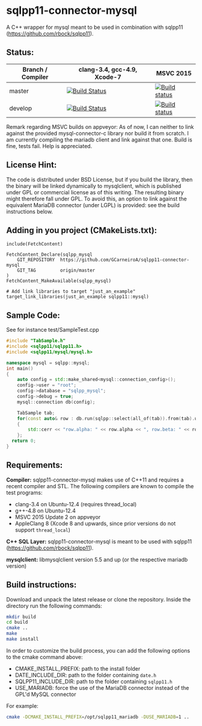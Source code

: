 sqlpp11-connector-mysql
=======================

A C++ wrapper for mysql meant to be used in combination with sqlpp11 (https://github.com/rbock/sqlpp11).

Status:
-------
Branch / Compiler | clang-3.4,  gcc-4.9, Xcode-7   |  MSVC 2015
------------------| -------------------------------|-----------
master | [![Build Status](https://travis-ci.org/rbock/sqlpp11-connector-mysql.svg?branch=master)](https://travis-ci.org/rbock/sqlpp11-connector-mysql?branch=master) | [![Build status](https://ci.appveyor.com/api/projects/status/8yo0sbopv63kb2t7/branch/master?svg=true)](https://ci.appveyor.com/project/rbock/sqlpp11-connector-mysql/branch/master)
develop | [![Build Status](https://travis-ci.org/rbock/sqlpp11-connector-mysql.svg?branch=develop)](https://travis-ci.org/rbock/sqlpp11-connector-mysql?branch=develop) | [![Build status](https://ci.appveyor.com/api/projects/status/8yo0sbopv63kb2t7/branch/develop?svg=true)](https://ci.appveyor.com/project/rbock/sqlpp11-connector-mysql/branch/develop) |

Remark regarding MSVC builds on appveyor: As of now, I can neither to link against the provided mysql-connector-c library nor build it from scratch. I am currently compiling the mariadb client and link against that one. Build is fine, tests fail. Help is appreciated.


License Hint:
-------------
The code is distributed under BSD License, but if you build the library, then the binary will be linked dynamically to mysqlclient, which is published under GPL or commercial license as of this writing. The resulting binary might therefore fall under GPL. To avoid this, an option to link against the equivalent MariaDB connector (under LGPL) is provided: see the build instructions below.

Adding in you project (CMakeLists.txt):
---------------------------------------
```
include(FetchContent)

FetchContent_Declare(sqlpp_mysql
    GIT_REPOSITORY  https://github.com/GCarneiroA/sqlpp11-connector-mysql
    GIT_TAG         origin/master
)
FetchContent_MakeAvailable(sqlpp_mysql)

# Add link libraries to target "just_an_example"
target_link_libraries(just_an_example sqlpp11::mysql)
```

Sample Code:
------------
See for instance test/SampleTest.cpp

```C++
#include "TabSample.h"
#include <sqlpp11/sqlpp11.h>
#include <sqlpp11/mysql/mysql.h>

namespace mysql = sqlpp::mysql;
int main()
{
	auto config = std::make_shared<mysql::connection_config>();
 	config->user = "root";
 	config->database = "sqlpp_mysql";
	config->debug = true;
	mysql::connection db(config);

	TabSample tab;
	for(const auto& row : db.run(sqlpp::select(all_of(tab)).from(tab).unconditionally()))
	{
		std::cerr << "row.alpha: " << row.alpha << ", row.beta: " << row.beta << ", row.gamma: " << row.gamma <<  std::endl;
	};
  return 0;
}
```


Requirements:
-------------
__Compiler:__
sqlpp11-connector-mysql makes use of C++11 and requires a recent compiler and STL. The following compilers are known to compile the test programs:

  * clang-3.4 on Ubuntu-12.4 (requires thread_local)
  * g++-4.8 on Ubuntu-12.4
  * MSVC 2015 Update 2 on appveyor
  * AppleClang 8 (Xcode 8 and upwards, since prior versions do not support `thread_local`)

__C++ SQL Layer:__
sqlpp11-connector-mysql is meant to be used with sqlpp11 (https://github.com/rbock/sqlpp11).

__mysqlclient:__
libmysqlclient version 5.5 and up (or the respective mariadb version)



Build instructions:
-------------------
Download and unpack the latest release or clone the repository. Inside the directory run the following commands:

```bash
mkdir build
cd build
cmake ..
make
make install
```

In order to customize the build process, you can add the following options to the cmake command above:

* CMAKE_INSTALL_PREFIX: path to the install folder
* DATE_INCLUDE_DIR: path to the folder containing `date.h`
* SQLPP11_INCLUDE_DIR: path to the folder containing `sqlpp11.h`
* USE_MARIADB: force the use of the MariaDB connector instead of the GPL'd MySQL connector

For example:

```bash
cmake -DCMAKE_INSTALL_PREFIX=/opt/sqlpp11_mariadb -DUSE_MARIADB=1 ..
```
